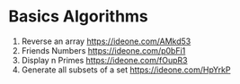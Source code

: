 # Basics Algorithms

1. Reverse an array https://ideone.com/AMkd53
2. Friends Numbers https://ideone.com/p0bFi1
3. Display n Primes https://ideone.com/fOupR3
4. Generate all subsets of a set https://ideone.com/HpYrkP
